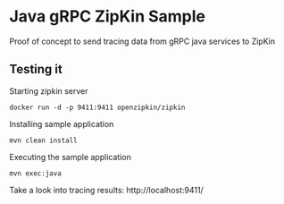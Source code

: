 # Java gRPC ZipKin Sample

Proof of concept to send tracing data from gRPC java services to ZipKin

## Testing it

Starting zipkin server
```
docker run -d -p 9411:9411 openzipkin/zipkin
```


Installing sample application
```
mvn clean install
```

Executing the sample application
```
mvn exec:java
```

Take a look into tracing results: http://localhost:9411/


